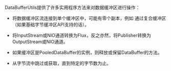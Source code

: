 DataBufferUtils提供了许多实用程序方法来对数据缓冲区进行操作：

- 将数据缓冲区流连接到单个缓冲区中，可能有零个副本，例如 通过复合缓冲区（如果基础字节缓冲区API支持的话）。

- 将InputStream或NIO通道转换为Flux<DataBuffer>，反之亦然，将Publisher<DataBuffer>转换为OutputStream或NIO通道。

- 如果缓冲区是PooledDataBuffer的实例，则释放或保留DataBuffer的方法。

- 从字节流中跳过或获取，直到特定的字节数为止。